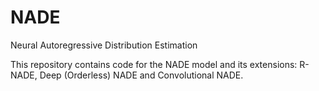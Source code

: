 # NADE
Neural Autoregressive Distribution Estimation

This repository contains code for the NADE model and its extensions: R-NADE, Deep (Orderless) NADE and Convolutional NADE.